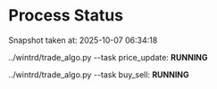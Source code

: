 # Process Status

Snapshot taken at: 2025-10-07 06:34:18

../wintrd/trade_algo.py --task price_update: **RUNNING**

../wintrd/trade_algo.py --task buy_sell: **RUNNING**

